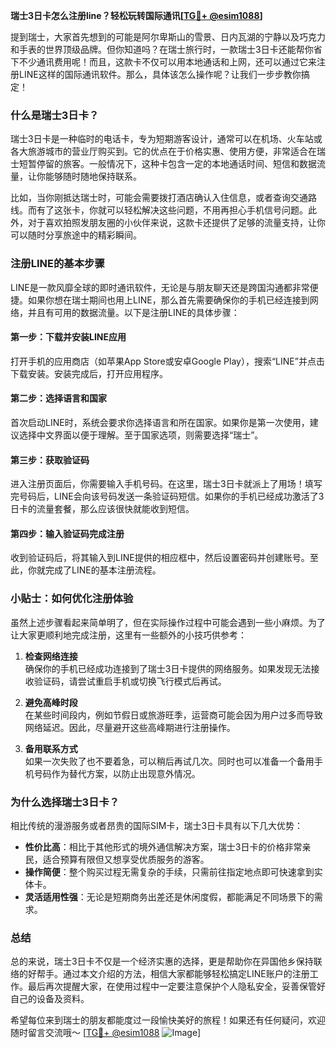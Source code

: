 **瑞士3日卡怎么注册line？轻松玩转国际通讯[[TG💪+ @esim1088](https://t.me/s/esim1088)]**

提到瑞士，大家首先想到的可能是阿尔卑斯山的雪景、日内瓦湖的宁静以及巧克力和手表的世界顶级品牌。但你知道吗？在瑞士旅行时，一款瑞士3日卡还能帮你省下不少通讯费用呢！而且，这款卡不仅可以用本地通话和上网，还可以通过它来注册LINE这样的国际通讯软件。那么，具体该怎么操作呢？让我们一步步教你搞定！

### 什么是瑞士3日卡？

瑞士3日卡是一种临时的电话卡，专为短期游客设计，通常可以在机场、火车站或各大旅游城市的营业厅购买到。它的优点在于价格实惠、使用方便，非常适合在瑞士短暂停留的旅客。一般情况下，这种卡包含一定的本地通话时间、短信和数据流量，让你能够随时随地保持联系。

比如，当你刚抵达瑞士时，可能会需要拨打酒店确认入住信息，或者查询交通路线。而有了这张卡，你就可以轻松解决这些问题，不用再担心手机信号问题。此外，对于喜欢拍照发朋友圈的小伙伴来说，这款卡还提供了足够的流量支持，让你可以随时分享旅途中的精彩瞬间。

### 注册LINE的基本步骤

LINE是一款风靡全球的即时通讯软件，无论是与朋友聊天还是跨国沟通都非常便捷。如果你想在瑞士期间也用上LINE，那么首先需要确保你的手机已经连接到网络，并且有可用的数据流量。以下是注册LINE的具体步骤：

#### 第一步：下载并安装LINE应用
打开手机的应用商店（如苹果App Store或安卓Google Play），搜索“LINE”并点击下载安装。安装完成后，打开应用程序。

#### 第二步：选择语言和国家
首次启动LINE时，系统会要求你选择语言和所在国家。如果你是第一次使用，建议选择中文界面以便于理解。至于国家选项，则需要选择“瑞士”。

#### 第三步：获取验证码
进入注册页面后，你需要输入手机号码。在这里，瑞士3日卡就派上了用场！填写完号码后，LINE会向该号码发送一条验证码短信。如果你的手机已经成功激活了3日卡的流量套餐，那么应该很快就能收到短信。

#### 第四步：输入验证码完成注册
收到验证码后，将其输入到LINE提供的相应框中，然后设置密码并创建账号。至此，你就完成了LINE的基本注册流程。

### 小贴士：如何优化注册体验

虽然上述步骤看起来简单明了，但在实际操作过程中可能会遇到一些小麻烦。为了让大家更顺利地完成注册，这里有一些额外的小技巧供参考：

1. **检查网络连接**  
   确保你的手机已经成功连接到了瑞士3日卡提供的网络服务。如果发现无法接收验证码，请尝试重启手机或切换飞行模式后再试。

2. **避免高峰时段**  
   在某些时间段内，例如节假日或旅游旺季，运营商可能会因为用户过多而导致网络延迟。因此，尽量避开这些高峰期进行注册操作。

3. **备用联系方式**  
   如果一次失败了也不要着急，可以稍后再试几次。同时也可以准备一个备用手机号码作为替代方案，以防止出现意外情况。

### 为什么选择瑞士3日卡？

相比传统的漫游服务或者昂贵的国际SIM卡，瑞士3日卡具有以下几大优势：

- **性价比高**：相比于其他形式的境外通信解决方案，瑞士3日卡的价格非常亲民，适合预算有限但又想享受优质服务的游客。
- **操作简便**：整个购买过程无需复杂的手续，只需前往指定地点即可快速拿到实体卡。
- **灵活适用性强**：无论是短期商务出差还是休闲度假，都能满足不同场景下的需求。

### 总结

总的来说，瑞士3日卡不仅是一个经济实惠的选择，更是帮助你在异国他乡保持联络的好帮手。通过本文介绍的方法，相信大家都能够轻松搞定LINE账户的注册工作。最后再次提醒大家，在使用过程中一定要注意保护个人隐私安全，妥善保管好自己的设备及资料。

希望每位来到瑞士的朋友都能度过一段愉快美好的旅程！如果还有任何疑问，欢迎随时留言交流哦～ [[TG💪+ @esim1088](https://t.me/s/esim1088) ![Image](https://i.postimg.cc/4NQfJmqS/Snipaste-2025-05-13-00-14-12.png)]